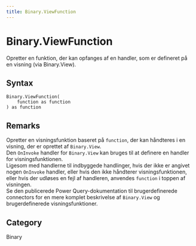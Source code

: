 ```yaml
---
title: Binary.ViewFunction
---
```


# Binary.ViewFunction


Opretter en funktion, der kan opfanges af en handler, som er defineret på en visning (via Binary.View).


## Syntax

```powerquery
Binary.ViewFunction(
    function as function
) as function
```


## Remarks

Opretter en visningsfunktion baseret på <code>function</code>, der kan håndteres i en visning, der er oprettet af <code>Binary.View</code>.<br />Den <code>OnInvoke</code> handler for <code>Binary.View</code> kan bruges til at definere en handler for visningsfunktionen.<br />Ligesom med handlerne til indbyggede handlinger, hvis der ikke er angivet nogen <code>OnInvoke</code> handler, eller hvis den ikke håndterer visningsfunktionen, eller hvis der udløses en fejl af handleren, anvendes <code>function</code> i toppen af visningen.<br />Se den publicerede Power Query-dokumentation til brugerdefinerede connectors for en mere komplet beskrivelse af <code>Binary.View</code> og brugerdefinerede visningsfunktioner.<br />



## Category
Binary
